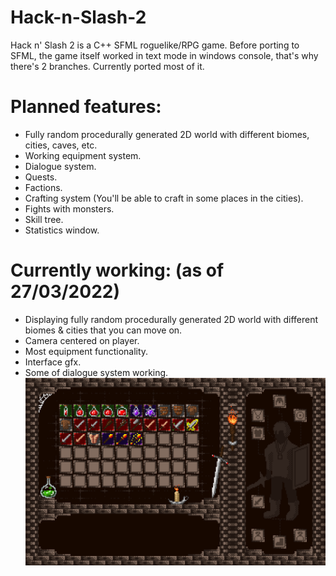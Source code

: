 # Hack-n-Slash-2
Hack n' Slash 2 is a C++ SFML roguelike/RPG game.
Before porting to SFML, the game itself worked in text mode in windows console, that's why there's 2 branches.
Currently ported most of it.

# Planned features:
- Fully random procedurally generated 2D world with different biomes, cities, caves, etc.
- Working equipment system.
- Dialogue system.
- Quests.
- Factions.
- Crafting system (You'll be able to craft in some places in the cities).
- Fights with monsters.
- Skill tree.
- Statistics window.

# Currently working: (as of 27/03/2022)
- Displaying fully random procedurally generated 2D world with different biomes & cities that you can move on.
- Camera centered on player.
- Most equipment functionality.
- Interface gfx.
- Some of dialogue system working.
![Equipment interface](https://github.com/wariacix/Hack-n-Slash-2/blob/sfml-master/interface.png?raw=true)
